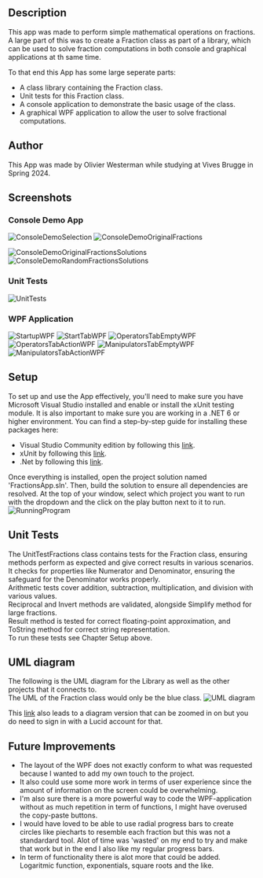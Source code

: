 ## Description
This app was made to perform simple mathematical operations on fractions. A large part of this was to create a Fraction class as part of a library, which can be used to solve fraction computations in both console and graphical applications at th same time.

To that end this App has some large seperate parts:
- A class library containing the Fraction class.
- Unit tests for this Fraction class.
- A console application to demonstrate the basic usage of the class.
- A graphical WPF application to allow the user to solve fractional computations. 

## Author
This App was made by Olivier Westerman while studying at Vives Brugge in Spring 2024.

## Screenshots
### Console Demo App
![ConsoleDemoSelection](https://github.com/OlivierWesterman/FractionCalculator/assets/145467433/4f1ad93a-d12f-4ff2-85d0-035261ec8914)
![ConsoleDemoOriginalFractions](https://github.com/OlivierWesterman/FractionCalculator/assets/145467433/eb3ae74b-fd02-48b9-8772-b9d02f66db7e)

![ConsoleDemoOriginalFractionsSolutions](https://github.com/OlivierWesterman/FractionCalculator/assets/145467433/ee3107a6-7a97-4944-a286-f8e8e04c2930)
![ConsoleDemoRandomFractionsSolutions](https://github.com/OlivierWesterman/FractionCalculator/assets/145467433/b2b5715c-7b84-42b4-bc91-abf668fa771e)

### Unit Tests
![UnitTests](https://github.com/OlivierWesterman/FractionCalculator/assets/145467433/2663e098-998e-442c-a8f6-f155a96ac2f3)

### WPF Application
![StartupWPF](https://github.com/OlivierWesterman/FractionCalculator/assets/145467433/33808c5b-f9b6-4ea2-9ee2-a167fb5c0342)
![StartTabWPF](https://github.com/OlivierWesterman/FractionCalculator/assets/145467433/cae196f6-9eb0-4e96-a9a7-2c83a44928f2)
![OperatorsTabEmptyWPF](https://github.com/OlivierWesterman/FractionCalculator/assets/145467433/6557e233-3df3-4547-b948-90991e5f4ea5)
![OperatorsTabActionWPF](https://github.com/OlivierWesterman/FractionCalculator/assets/145467433/2a06b241-5889-4b2c-b54d-0ecb27a8a5fa)
![ManipulatorsTabEmptyWPF](https://github.com/OlivierWesterman/FractionCalculator/assets/145467433/a80971fd-360c-421c-81e4-fa62e719df91)
![ManipulatorsTabActionWPF](https://github.com/OlivierWesterman/FractionCalculator/assets/145467433/0e59df37-d673-4b40-9347-3b1ccc67c376)

## Setup
To set up and use the App effectively, you'll need to make sure you have Microsoft Visual Studio installed and enable or install the xUnit testing module.
It is also important to make sure you are working in a .NET 6 or higher environment.
You can find a step-by-step guide for installing these packages here:
- Visual Studio Community edition by following this [link](https://learn.microsoft.com/en-us/visualstudio/install/install-visual-studio?view=vs-2022).
- xUnit by following this [link](https://xunit.net/docs/getting-started/netfx/visual-studio).
- .Net by following this [link](https://dotnet.microsoft.com/en-us/download/dotnet-framework).

Once everything is installed, open the project solution named 'FractionsApp.sln'. Then, build the solution to ensure all dependencies are resolved. 
At the top of your window, select which project you want to run with the dropdown and the click on the play button next to it to run.
![RunningProgram](https://github.com/OlivierWesterman/FractionCalculator/assets/145467433/74dbbb2b-fbe2-4001-870e-06ce6338deac)

## Unit Tests
The UnitTestFractions class contains tests for the Fraction class, ensuring methods perform as expected and give correct results in various scenarios.\
It checks for properties like Numerator and Denominator, ensuring the safeguard for the Denominator works properly.\
Arithmetic tests cover addition, subtraction, multiplication, and division with various values. \
Reciprocal and Invert methods are validated, alongside Simplify method for large fractions. \
Result method is tested for correct floating-point approximation, and ToString method for correct string representation.\
To run these tests see Chapter Setup above.

## UML diagram
The following is the UML diagram for the Library as well as the other projects that it connects to.\
The UML of the Fraction class would only be the blue class.
![UML diagram](https://github.com/OlivierWesterman/FractionCalculator/assets/145467433/0ee281cc-5494-4e63-a24e-7e36ec2fb8fb)

This [link](https://lucid.app/lucidchart/719c3ac3-6d12-45f4-9c02-9b0dc1dd661d/edit?viewport_loc=-2167%2C-39%2C3216%2C1221%2CHWEp-vi-RSFO&invitationId=inv_b5f2439a-9d1e-47bd-999a-76f4c800788b) also leads to a diagram version that can be zoomed in on but you do need to sign in with a Lucid account for that.

## Future Improvements
- The layout of the WPF does not exactly conform to what was requested because I wanted to add my own touch to the project.
- It also could use some more work in terms of user experience since the amount of information on the screen could be overwhelming.
- I'm also sure there is a more powerful way to code the WPF-application without as much repetition in term of functions, I might have overused the copy-paste buttons.
- I would have loved to be able to use radial progress bars to create circles like piecharts to resemble each fraction but this was not a standardard tool. Alot of time was 'wasted' on my end to try and make that work but in the end I also like my regular progress bars.
- In term of functionality there is alot more that could be added. Logaritmic function, exponentials, square roots and the like.


